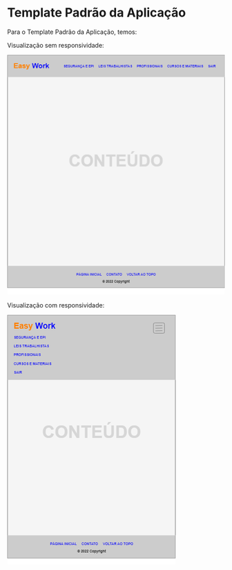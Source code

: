# Template Padrão da Aplicação

Para o Template Padrão da Aplicação, temos:

Visualização sem responsividade:

![Temp](img/Temp.png)

Visualização com responsividade:

![Tempres](img/Tempres.png)
